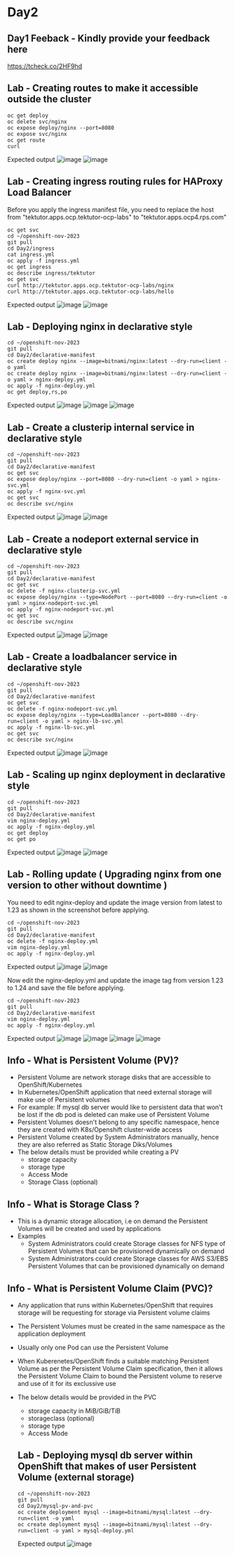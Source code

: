 # Day2

## Day1 Feeback - Kindly provide your feedback here
https://tcheck.co/2HF9hd

## Lab - Creating routes to make it accessible outside the cluster
```
oc get deploy
oc delete svc/nginx
oc expose deploy/nginx --port=8080
oc expose svc/nginx
oc get route
curl 
```

Expected output
![image](https://github.com/tektutor/openshift-nov-2023/assets/12674043/f755638b-4b5e-4d70-bca5-644ab0f1e252)
![image](https://github.com/tektutor/openshift-nov-2023/assets/12674043/7aa71a69-60ed-43c0-a817-64a1910bd481)

## Lab - Creating ingress routing rules for HAProxy Load Balancer
Before you apply the ingress manifest file, you need to replace the host from "tektutor.apps.ocp.tektutor-ocp-labs" to "tektutor.apps.ocp4.rps.com"

```
oc get svc
cd ~/openshift-nov-2023
git pull
cd Day2/ingress
cat ingress.yml
oc apply -f ingress.yml
oc get ingress
oc describe ingress/tektutor
oc get svc
curl http://tektutor.apps.ocp.tektutor-ocp-labs/nginx
curl http://tektutor.apps.ocp.tektutor-ocp-labs/hello
```

Expected output
![image](https://github.com/tektutor/openshift-nov-2023/assets/12674043/76ae8b1c-fec9-4f0e-a315-79824118b51e)
![image](https://github.com/tektutor/openshift-nov-2023/assets/12674043/6d0d22bd-da5b-42cc-99ac-cff805815b0f)

## Lab - Deploying nginx in declarative style
```
cd ~/openshift-nov-2023
git pull
cd Day2/declarative-manifest
oc create deploy nginx --image=bitnami/nginx:latest --dry-run=client -o yaml
oc create deploy nginx --image=bitnami/nginx:latest --dry-run=client -o yaml > nginx-deploy.yml
oc apply -f nginx-deploy.yml
oc get deploy,rs,po
```

Expected output
![image](https://github.com/tektutor/openshift-nov-2023/assets/12674043/054ffc61-5f75-4fd1-9f80-0d03a3102bd1)
![image](https://github.com/tektutor/openshift-nov-2023/assets/12674043/c16cd6e9-4ba1-400b-b7fb-5b221efb6ee9)
![image](https://github.com/tektutor/openshift-nov-2023/assets/12674043/fafe4f8c-e32f-4b07-be09-d4b43eace88e)

## Lab - Create a clusterip internal service in declarative style
```
cd ~/openshift-nov-2023
git pull
cd Day2/declarative-manifest
oc get svc
oc expose deploy/nginx --port=8080 --dry-run=client -o yaml > nginx-svc.yml
oc apply -f nginx-svc.yml
oc get svc
oc describe svc/nginx
```

Expected output
![image](https://github.com/tektutor/openshift-nov-2023/assets/12674043/90c1ad0b-ab68-42cd-bc6f-8bb1fbeceda4)
![image](https://github.com/tektutor/openshift-nov-2023/assets/12674043/36737339-7568-4e1d-b274-15e5687dcfc1)

## Lab - Create a nodeport external service in declarative style
```
cd ~/openshift-nov-2023
git pull
cd Day2/declarative-manifest
oc get svc
oc delete -f nginx-clusterip-svc.yml
oc expose deploy/nginx --type=NodePort --port=8080 --dry-run=client -o yaml > nginx-nodeport-svc.yml
oc apply -f nginx-nodeport-svc.yml
oc get svc
oc describe svc/nginx
```

Expected output
![image](https://github.com/tektutor/openshift-nov-2023/assets/12674043/d477afef-36c9-4b04-8dba-cb7f60d2e93d)
![image](https://github.com/tektutor/openshift-nov-2023/assets/12674043/6c5248d7-75c8-4890-997c-c2e200c921f4)


## Lab - Create a loadbalancer service in declarative style
```
cd ~/openshift-nov-2023
git pull
cd Day2/declarative-manifest
oc get svc
oc delete -f nginx-nodeport-svc.yml
oc expose deploy/nginx --type=LoadBalancer --port=8080 --dry-run=client -o yaml > nginx-lb-svc.yml
oc apply -f nginx-lb-svc.yml
oc get svc
oc describe svc/nginx
```


Expected output
![image](https://github.com/tektutor/openshift-nov-2023/assets/12674043/335fce62-a1c7-4e8f-acf8-4fddb6ea65bf)
![image](https://github.com/tektutor/openshift-nov-2023/assets/12674043/c21b3e60-8b66-48cf-b6cf-e5484513e575)


## Lab - Scaling up nginx deployment in declarative style
```
cd ~/openshift-nov-2023
git pull
cd Day2/declarative-manifest
vim nginx-deploy.yml
oc apply -f nginx-deploy.yml
oc get deploy
oc get po
```

Expected output
![image](https://github.com/tektutor/openshift-nov-2023/assets/12674043/36cf3663-e4cd-42e0-a95d-7fffa68f5d3b)
![image](https://github.com/tektutor/openshift-nov-2023/assets/12674043/1fc500ce-d41d-4fcf-8837-9406937cfca1)

## Lab - Rolling update ( Upgrading nginx from one version to other without downtime )

You need to edit nginx-deploy and update the image version from latest to 1.23 as shown in the screenshot before applying.
```
cd ~/openshift-nov-2023
git pull
cd Day2/declarative-manifest
oc delete -f nginx-deploy.yml
vim nginx-deploy.yml
oc apply -f nginx-deploy.yml
```

Expected output
![image](https://github.com/tektutor/openshift-nov-2023/assets/12674043/8a073d43-6246-49b5-8643-46a399e3e74c)
![image](https://github.com/tektutor/openshift-nov-2023/assets/12674043/f183e472-bdaf-42f3-b2c9-57ffd664e731)

Now edit the nginx-deploy.yml and update the image tag from version 1.23 to 1.24 and save the file before applying.
```
cd ~/openshift-nov-2023
git pull
cd Day2/declarative-manifest
vim nginx-deploy.yml
oc apply -f nginx-deploy.yml
```

Expected output
![image](https://github.com/tektutor/openshift-nov-2023/assets/12674043/a33bbca2-4c74-415f-b8de-7a1e41f69289)
![image](https://github.com/tektutor/openshift-nov-2023/assets/12674043/a7fb6c09-36fe-4d08-b1ea-41b994936271)
![image](https://github.com/tektutor/openshift-nov-2023/assets/12674043/ee4e3ef3-f21f-42e8-b76b-362302fa6f47)
![image](https://github.com/tektutor/openshift-nov-2023/assets/12674043/a83854c5-aba8-46c5-bd5a-13c0ec5ddfd4)

## Info - What is Persistent Volume (PV)?
- Persistent Volume are network storage disks that are accessible to OpenShift/Kubernetes 
- In Kubernetes/OpenShift application that need external storage will make use of Persistent volumes
- For example:
  If mysql db server would like to persistent data that won't be lost if the db pod is deleted can make use of Persistent Volume
- Persistent Volumes doesn't belong to any specific namespace, hence they are created with K8s/Openshift cluster-wide access
- Persistent Volume created by System Administrators manually, hence they are also referred as Static Storage Diks/Volumes
- The below details must be provided while creating a PV
  - storage capacity
  - storage type
  - Access Mode
  - Storage Class (optional)
    
## Info - What is Storage Class ?
- This is a dynamic storage allocation, i.e on demand the Persistent Volumes will be created and used by applications
- Examples
  - System Administrators could create Storage classes for NFS type of Persistent Volumes that can be provisioned dynamically on demand
  - System Administrators could create Storage classes for AWS S3/EBS Persistent Volumes that can be provisioned dynamically on demand

## Info - What is Persistent Volume Claim (PVC)?
- Any application that runs within Kubernetes/OpenShift that requires storage will be requesting for storage via Persistent volume claims
- The Persistent Volumes must be created in the same namespace as the application deployment
- Usually only one Pod can use the Persistent Volume
- When Kuberenetes/OpenShift finds a suitable matching Persistent Volume as per the Persistent Volume Claim specification, then it allows the Persistent Volume Claim to bound the Persistent volume to reserve and use of it for its exclussive use
- The below details would be provided in the PVC
  - storage capacity in MiB/GiB/TiB
  - storageclass (optional)
  - storage type
  - Access Mode

  ## Lab - Deploying mysql db server within OpenShift that makes of user Persistent Volume (external storage)
  ```
  cd ~/openshift-nov-2023
  git pull
  cd Day2/mysql-pv-and-pvc
  oc create deployment mysql --image=bitnami/mysql:latest --dry-run=client -o yaml
  oc create deployment mysql --image=bitnami/mysql:latest --dry-run=client -o yaml > mysql-deploy.yml
  ```

  Expected output
  ![image](https://github.com/tektutor/openshift-nov-2023/assets/12674043/1fe4fe78-8f14-45c4-98aa-de4444504912)

